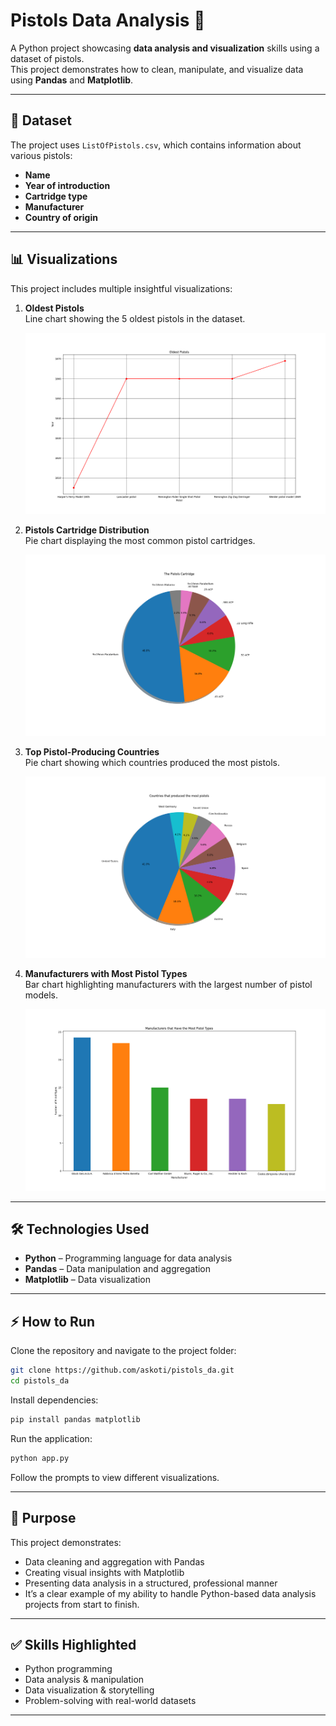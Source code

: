 # Pistols Data Analysis 🧐

A Python project showcasing **data analysis and visualization** skills using a dataset of pistols.  
This project demonstrates how to clean, manipulate, and visualize data using **Pandas** and **Matplotlib**.

---

## 📂 Dataset

The project uses `ListOfPistols.csv`, which contains information about various pistols:

- **Name**  
- **Year of introduction**  
- **Cartridge type**  
- **Manufacturer**  
- **Country of origin**  

---

## 📊 Visualizations

This project includes multiple insightful visualizations:

1. **Oldest Pistols**  
   Line chart showing the 5 oldest pistols in the dataset.
   
   ![Oldest Pistols](oldest.png)


3. **Pistols Cartridge Distribution**  
   Pie chart displaying the most common pistol cartridges.
   
   ![Pistols Cartridge](cartridge.png)


5. **Top Pistol-Producing Countries**  
   Pie chart showing which countries produced the most pistols.
   
   ![Countries](countries.png)


7. **Manufacturers with Most Pistol Types**  
   Bar chart highlighting manufacturers with the largest number of pistol models.
   
   ![Manufacturers](types.png)


---

## 🛠️ Technologies Used

- **Python** – Programming language for data analysis  
- **Pandas** – Data manipulation and aggregation  
- **Matplotlib** – Data visualization  

---

## ⚡ How to Run

Clone the repository and navigate to the project folder:

```bash
git clone https://github.com/askoti/pistols_da.git
cd pistols_da
```
Install dependencies:
```bash
pip install pandas matplotlib
```

Run the application:
```bash
python app.py
```

Follow the prompts to view different visualizations.

---

## 🎯 Purpose

This project demonstrates:
- Data cleaning and aggregation with Pandas
- Creating visual insights with Matplotlib
- Presenting data analysis in a structured, professional manner
- It’s a clear example of my ability to handle Python-based data analysis projects from start to finish.

---

## ✅ Skills Highlighted

- Python programming
- Data analysis & manipulation
- Data visualization & storytelling
- Problem-solving with real-world datasets

---
